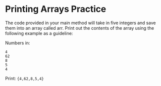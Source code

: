 # Printing Arrays Practice

The code provided in your main method will take in five integers and save them into an array called arr.
Print out the contents of the array using the following example as a guideline:

Numbers in:

```plaintext
4
62
8
5
4
```

Print:
`{4,62,8,5,4}`
